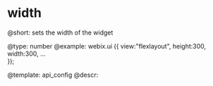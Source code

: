 width
=============

@short:
	sets the width of the widget

@type: number
@example:
webix.ui ({ 
    view:"flexlayout",
    height:300, 
    width:300,
    ...  
});

@template:	api_config
@descr:


